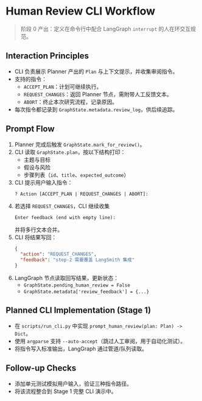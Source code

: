 # Human Review CLI Workflow

> 阶段 0 产出：定义在命令行中配合 LangGraph `interrupt` 的人在环交互规范。

## Interaction Principles
- CLI 负责展示 Planner 产出的 `Plan` 与上下文提示，并收集审阅指令。
- 支持的指令：
  - `ACCEPT_PLAN`：计划可继续执行。
  - `REQUEST_CHANGES`：返回 Planner 节点，需附带人工反馈文本。
  - `ABORT`：终止本次研究流程，记录原因。
- 每次指令都记录到 `GraphState.metadata.review_log`，供后续追踪。

## Prompt Flow
1. Planner 完成后触发 `GraphState.mark_for_review()`。
2. CLI 读取 `GraphState.plan`，按以下结构打印：
   - 主题与目标
   - 假设与风险
   - 步骤列表（`id`、`title`、`expected_outcome`）
3. CLI 提示用户输入指令：
   ```
   ? Action [ACCEPT_PLAN | REQUEST_CHANGES | ABORT]:
   ```
4. 若选择 `REQUEST_CHANGES`，CLI 继续收集
   ```
   Enter feedback (end with empty line):
   ```
   并将多行文本合并。
5. CLI 将结果写回：
   ```json
   {
     "action": "REQUEST_CHANGES",
     "feedback": "step-2 需要覆盖 LangSmith 集成"
   }
   ```
6. LangGraph 节点读取回写结果，更新状态：
   - `GraphState.pending_human_review = False`
   - `GraphState.metadata['review_feedback'] = {...}`

## Planned CLI Implementation (Stage 1)
- 在 `scripts/run_cli.py` 中实现 `prompt_human_review(plan: Plan) -> Dict`。
- 使用 `argparse` 支持 `--auto-accept`（跳过人工审阅，用于自动化测试）。
- 将指令写入标准输出，LangGraph 通过管道/队列读取。

## Follow-up Checks
- 添加单元测试模拟用户输入，验证三种指令路径。
- 将该流程整合到 Stage 1 完整 CLI 演示中。
